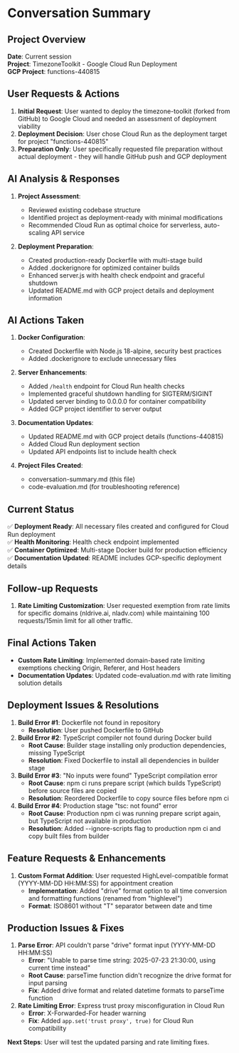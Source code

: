 # Conversation Summary

## Project Overview
**Date**: Current session  
**Project**: TimezoneToolkit - Google Cloud Run Deployment  
**GCP Project**: functions-440815

## User Requests & Actions
1. **Initial Request**: User wanted to deploy the timezone-toolkit (forked from GitHub) to Google Cloud and needed an assessment of deployment viability
2. **Deployment Decision**: User chose Cloud Run as the deployment target for project "functions-440815"
3. **Preparation Only**: User specifically requested file preparation without actual deployment - they will handle GitHub push and GCP deployment

## AI Analysis & Responses
1. **Project Assessment**: 
   - Reviewed existing codebase structure
   - Identified project as deployment-ready with minimal modifications
   - Recommended Cloud Run as optimal choice for serverless, auto-scaling API service
   
2. **Deployment Preparation**: 
   - Created production-ready Dockerfile with multi-stage build
   - Added .dockerignore for optimized container builds
   - Enhanced server.js with health check endpoint and graceful shutdown
   - Updated README.md with GCP project details and deployment information

## AI Actions Taken
1. **Docker Configuration**:
   - Created Dockerfile with Node.js 18-alpine, security best practices
   - Added .dockerignore to exclude unnecessary files
   
2. **Server Enhancements**:
   - Added `/health` endpoint for Cloud Run health checks
   - Implemented graceful shutdown handling for SIGTERM/SIGINT
   - Updated server binding to 0.0.0.0 for container compatibility
   - Added GCP project identifier to server output
   
3. **Documentation Updates**:
   - Updated README.md with GCP project details (functions-440815)
   - Added Cloud Run deployment section
   - Updated API endpoints list to include health check
   
4. **Project Files Created**:
   - conversation-summary.md (this file)
   - code-evaluation.md (for troubleshooting reference)

## Current Status
✅ **Deployment Ready**: All necessary files created and configured for Cloud Run deployment  
✅ **Health Monitoring**: Health check endpoint implemented  
✅ **Container Optimized**: Multi-stage Docker build for production efficiency  
✅ **Documentation Updated**: README includes GCP-specific deployment details  

## Follow-up Requests
1. **Rate Limiting Customization**: User requested exemption from rate limits for specific domains (nldrive.ai, nladv.com) while maintaining 100 requests/15min limit for all other traffic.

## Final Actions Taken
- **Custom Rate Limiting**: Implemented domain-based rate limiting exemptions checking Origin, Referer, and Host headers
- **Documentation Updates**: Updated code-evaluation.md with rate limiting solution details

## Deployment Issues & Resolutions
1. **Build Error #1**: Dockerfile not found in repository
   - **Resolution**: User pushed Dockerfile to GitHub
2. **Build Error #2**: TypeScript compiler not found during Docker build  
   - **Root Cause**: Builder stage installing only production dependencies, missing TypeScript
   - **Resolution**: Fixed Dockerfile to install all dependencies in builder stage
3. **Build Error #3**: "No inputs were found" TypeScript compilation error
   - **Root Cause**: npm ci runs prepare script (which builds TypeScript) before source files are copied
   - **Resolution**: Reordered Dockerfile to copy source files before npm ci
4. **Build Error #4**: Production stage "tsc: not found" error
   - **Root Cause**: Production npm ci was running prepare script again, but TypeScript not available in production
   - **Resolution**: Added --ignore-scripts flag to production npm ci and copy built files from builder

## Feature Requests & Enhancements
1. **Custom Format Addition**: User requested HighLevel-compatible format (YYYY-MM-DD HH:MM:SS) for appointment creation
   - **Implementation**: Added "drive" format option to all time conversion and formatting functions (renamed from "highlevel")
   - **Format**: ISO8601 without "T" separator between date and time

## Production Issues & Fixes
1. **Parse Error**: API couldn't parse "drive" format input (YYYY-MM-DD HH:MM:SS)
   - **Error**: "Unable to parse time string: 2025-07-23 21:30:00, using current time instead"
   - **Root Cause**: parseTime function didn't recognize the drive format for input parsing
   - **Fix**: Added drive format and related datetime formats to parseTime function
2. **Rate Limiting Error**: Express trust proxy misconfiguration in Cloud Run
   - **Error**: X-Forwarded-For header warning
   - **Fix**: Added `app.set('trust proxy', true)` for Cloud Run compatibility

**Next Steps**: User will test the updated parsing and rate limiting fixes. 